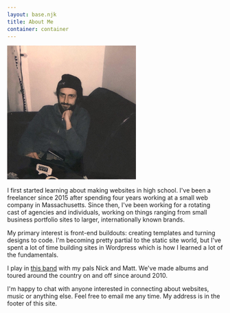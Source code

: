 ```yaml
---
layout: base.njk
title: About Me
container: container
---
```


<img class="rounded image-right image-clockwise image-shadow" width="300" src="/images/me.jpg" alt="">

I first started learning about making websites in high school. I've been a freelancer since 2015 after spending four years working at a small web company in Massachusetts. Since then, I've been working for a rotating cast of agencies and individuals, working on things ranging from small business portfolio sites to larger, internationally known brands.

My primary interest is front-end buildouts: creating templates and turning designs to code. I'm becoming pretty partial to the static site world, but I've spent a lot of time building sites in Wordpress which is how I learned a lot of the fundamentals.

I play in [this band](https://jcmandtops.com/) with my pals Nick and Matt. We've made albums and toured around the country on and off since around 2010.

I'm happy to chat with anyone interested in connecting about websites, music or anything else. Feel free to email me any time. My address is in the footer of this site.
